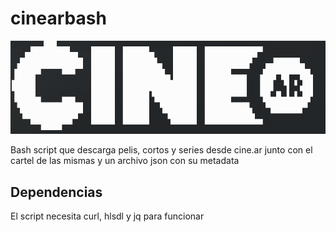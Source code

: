 # cinearbash
![cine.ar ASCII logo](https://raw.githubusercontent.com/GrafoVolaverunt/cinearbash/main/cinearlogo.png)

Bash script que descarga pelis, cortos y series desde cine.ar junto con el cartel de las mismas y un archivo json con su metadata

## Dependencias
El script necesita curl, hlsdl y jq para funcionar
